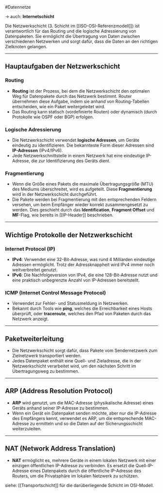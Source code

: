 #Datennetze 

-> auch: **Internetschicht**

Die Netzwerkschicht (3. Schicht im [[ISO-OSI-Referenzmodell]]) ist verantwortlich für das Routing und die logische Adressierung von Datenpaketen. Sie ermöglicht die Übertragung von Daten zwischen verschiedenen Netzwerken und sorgt dafür, dass die Daten an den richtigen Zielknoten gelangen.

---

## Hauptaufgaben der Netzwerkschicht

### Routing

- **Routing** ist der Prozess, bei dem die Netzwerkschicht den optimalen Weg für Datenpakete durch das Netzwerk bestimmt. Router übernehmen diese Aufgabe, indem sie anhand von Routing-Tabellen entscheiden, wie ein Paket weitergeleitet wird.
- Das Routing kann statisch (vordefinierte Routen) oder dynamisch (durch Protokolle wie OSPF oder BGP) erfolgen.

### Logische Adressierung

- Die Netzwerkschicht verwendet **logische Adressen**, um Geräte eindeutig zu identifizieren. Die bekannteste Form dieser Adressen sind **IP-Adressen** (IPv4/IPv6).
- Jede Netzwerkschnittstelle in einem Netzwerk hat eine eindeutige IP-Adresse, die zur Identifizierung des Geräts dient.

### Fragmentierung

- Wenn die Größe eines Pakets die maximale Übertragungsgröße (MTU) des Mediums überschreitet, wird es aufgeteilt. Diese **Fragmentierung** wird in der Netzwerkschicht durchgeführt.
- Die Pakete werden bei Fragmentierung mit den entsprechenden Feldern versehen, um beim Empfänger wieder korrekt zusammengesetzt zu werden. Dies geschieht durch das **Identification**, **Fragment Offset** und **MF**-Flag, wie bereits in [[IP-Header]] beschrieben.

---

## Wichtige Protokolle der Netzwerkschicht

### Internet Protocol (IP)

- **IPv4**: Verwendet eine 32-Bit-Adresse, was rund 4 Milliarden eindeutige Adressen ermöglicht. Trotz der Adressknappheit wird IPv4 immer noch weitverbreitet genutzt.
- **IPv6**: Die Nachfolgeversion von IPv4, die eine 128-Bit-Adresse nutzt und eine praktisch unbegrenzte Anzahl von IP-Adressen bereitstellt.

### ICMP (Internet Control Message Protocol)

- Verwendet zur Fehler- und Statusmeldung in Netzwerken.
- Bekannt durch Tools wie **ping**, welches die Erreichbarkeit eines Hosts überprüft, oder **traceroute**, welches den Pfad von Paketen durch das Netzwerk anzeigt.

---

## Paketweiterleitung

- Die Netzwerkschicht sorgt dafür, dass Pakete vom Sendernetzwerk zum Zielnetzwerk transportiert werden.
- Jedes Datenpaket enthält eine Quell- und Zieladresse, die in der Netzwerkschicht verarbeitet wird, um den nächsten Schritt im Übertragungsweg zu bestimmen.

---

## ARP (Address Resolution Protocol)

- **ARP** wird genutzt, um die MAC-Adresse (physikalische Adresse) eines Geräts anhand seiner IP-Adresse zu bestimmen.
- Wenn ein Gerät ein Datenpaket senden möchte, aber nur die IP-Adresse des Empfängers kennt, verwendet es ARP, um die entsprechende MAC-Adresse zu ermitteln und so die Daten auf der Sicherungsschicht weiterzuleiten.

---

## NAT (Network Address Translation)

- **NAT** ermöglicht es, mehrere Geräte in einem lokalen Netzwerk mit einer einzigen öffentlichen IP-Adresse zu verbinden. Es ersetzt die Quell-IP-Adresse eines Datenpakets durch die öffentliche IP-Adresse des Routers, um die Privatsphäre im lokalen Netzwerk zu schützen.

siehe: [[Transportschicht]] für die darüberliegende Schicht im OSI-Modell.
